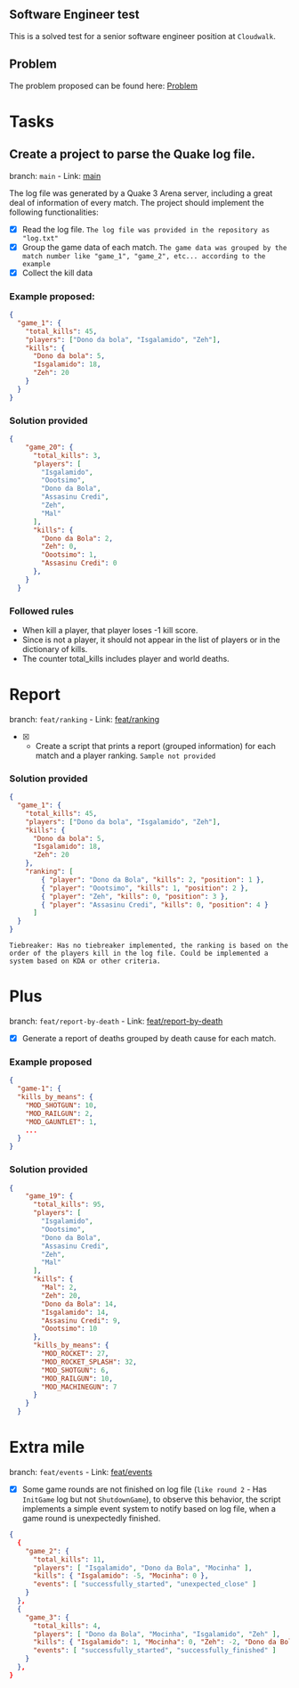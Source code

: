 ## Software Engineer test

This is a solved test for a senior software engineer position at `Cloudwalk`.

## Problem

The problem proposed can be found here: [Problem](https://gist.github.com/cloudwalk-tests/704a555a0fe475ae0284ad9088e203f1)

# Tasks

## Create a project to parse the Quake log file.

branch: `main` - Link: [main](https://github.com/JuniorTrojilio/quake-III-log-parser)

The log file was generated by a Quake 3 Arena server, including a great deal of information of every match.
The project should implement the following functionalities:

- [x] Read the log file. `The log file was provided in the repository as "log.txt"`
- [x] Group the game data of each match. `The game data was grouped by the match number like "game_1", "game_2", etc... according to the example`
- [x] Collect the kill data

### Example proposed:

```JSON
{
  "game_1": {
    "total_kills": 45,
    "players": ["Dono da bola", "Isgalamido", "Zeh"],
    "kills": {
      "Dono da bola": 5,
      "Isgalamido": 18,
      "Zeh": 20
    }
  }
}
```

### Solution provided

```JSON
{
    "game_20": {
      "total_kills": 3,
      "players": [
        "Isgalamido",
        "Oootsimo",
        "Dono da Bola",
        "Assasinu Credi",
        "Zeh",
        "Mal"
      ],
      "kills": {
        "Dono da Bola": 2,
        "Zeh": 0,
        "Oootsimo": 1,
        "Assasinu Credi": 0
      },
    }
  }
```

### Followed rules

- When <world> kill a player, that player loses -1 kill score.
- Since <world> is not a player, it should not appear in the list of players or in the dictionary of kills.
- The counter total_kills includes player and world deaths.

# Report

branch: `feat/ranking` - Link: [feat/ranking](https://github.com/JuniorTrojilio/quake-III-log-parser/tree/feat/ranking)

- [x] - Create a script that prints a report (grouped information) for each match and a player ranking. `Sample not provided`

### Solution provided

```JSON
{
  "game_1": {
    "total_kills": 45,
    "players": ["Dono da bola", "Isgalamido", "Zeh"],
    "kills": {
      "Dono da bola": 5,
      "Isgalamido": 18,
      "Zeh": 20
    },
    "ranking": [
        { "player": "Dono da Bola", "kills": 2, "position": 1 },
        { "player": "Oootsimo", "kills": 1, "position": 2 },
        { "player": "Zeh", "kills": 0, "position": 3 },
        { "player": "Assasinu Credi", "kills": 0, "position": 4 }
      ]
  }
}
```

`Tiebreaker: Has no tiebreaker implemented, the ranking is based on the order of the players kill in the log file. Could be implemented a system based on KDA or other criteria.`

# Plus

branch: `feat/report-by-death` - Link: [feat/report-by-death](https://github.com/JuniorTrojilio/quake-III-log-parser/tree/feat/report-by-death)

- [x] Generate a report of deaths grouped by death cause for each match.

### Example proposed

```JSON
{
  "game-1": {
  "kills_by_means": {
    "MOD_SHOTGUN": 10,
    "MOD_RAILGUN": 2,
    "MOD_GAUNTLET": 1,
    ...
  }
}
```

### Solution provided

```JSON
{
    "game_19": {
      "total_kills": 95,
      "players": [
        "Isgalamido",
        "Oootsimo",
        "Dono da Bola",
        "Assasinu Credi",
        "Zeh",
        "Mal"
      ],
      "kills": {
        "Mal": 2,
        "Zeh": 20,
        "Dono da Bola": 14,
        "Isgalamido": 14,
        "Assasinu Credi": 9,
        "Oootsimo": 10
      },
      "kills_by_means": {
        "MOD_ROCKET": 27,
        "MOD_ROCKET_SPLASH": 32,
        "MOD_SHOTGUN": 6,
        "MOD_RAILGUN": 10,
        "MOD_MACHINEGUN": 7
      }
    }
  }
```

# Extra mile

branch: `feat/events` - Link: [feat/events](https://github.com/JuniorTrojilio/quake-III-log-parser/tree/feat/events)

- [x] Some game rounds are not finished on log file (`like round 2` - Has `InitGame` log but not `ShutdownGame`), to observe this behavior, the script implements a simple event system to notify based on log file, when a game round is unexpectedly finished.

```JSON
{
  {
    "game_2": {
      "total_kills": 11,
      "players": [ "Isgalamido", "Dono da Bola", "Mocinha" ],
      "kills": { "Isgalamido": -5, "Mocinha": 0 },
      "events": [ "successfully_started", "unexpected_close" ]
    }
  },
  {
    "game_3": {
      "total_kills": 4,
      "players": [ "Dono da Bola", "Mocinha", "Isgalamido", "Zeh" ],
      "kills": { "Isgalamido": 1, "Mocinha": 0, "Zeh": -2, "Dono da Bola": -1 },
      "events": [ "successfully_started", "successfully_finished" ]
    }
  },
}
```
